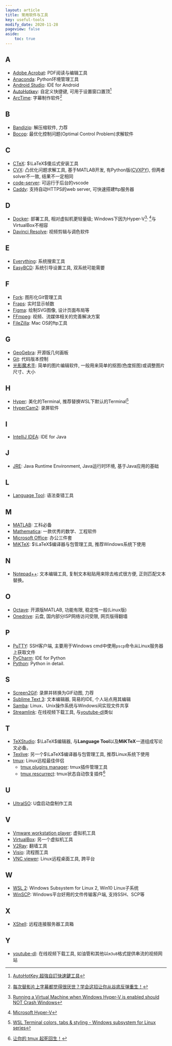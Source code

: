 ```yaml
---
layout: article
title: 常用软件与工具
key: useful-tools
modify_date: 2020-11-28
pageview: false
aside:
    toc: true
---
```


## A

- [Adobe Acrobat](https://acrobat.adobe.com): PDF阅读与编辑工具
- [Anaconda](https://www.anaconda.com/): Python环境管理工具
- [Android Studio](https://developer.android.com/studio): IDE for Android
- [AutoHotkey](https://www.autohotkey.com/): 自定义快捷键, 可用于设置窗口置顶[^hotkey]
- [ArcTime](https://arctime.org/): 字幕制作软件[^arctime]

## B

- [Bandizip](https://en.bandisoft.com): 解压缩软件, 力荐
- [Bocop](http://www.bocop.org/): 最优化控制问题(Optimal Control Problem)求解软件

## C

- [CTeX](http://www.ctex.org/CTeXDownload): $\LaTeX$傻瓜式安装工具
- [CVX](http://cvxr.com/cvx/): 凸优化问题求解工具, 基于MATLAB开发, 有Python版([CVXPY](https://www.cvxpy.org/)), 但两者solver不一致, 结果不一定相同
- [code-server](https://github.com/cdr/code-server): 可运行于后台的vscode
- [Caddy](https://caddyserver.com/): 支持自动HTTPS的web server, 可快速搭建ftp服务器

## D

- [Docker](https://www.docker.com/): 部署工具, 相对虚拟机更轻量级; Windows下因为Hyper-V[^vb]<sup>, </sup>[^docker]与VirtualBox不相容
- [Davinci Resolve](http://www.blackmagicdesign.com/products/davinciresolve): 视频剪辑与调色软件

## E

- [Everything](https://www.voidtools.com): 系统搜索工具
- [EasyBCD](https://neosmart.net/EasyBCD/): 系统引导设置工具, 双系统可能需要

## F

- [Fork](https://git-fork.com/): 图形化Git管理工具
- [Fraps](https://www.fraps.com): 实时显示帧数
- [Figma](https://www.figma.com): 绘制SVG图像, 设计页面布局等
- [FFmpeg](https://www.ffmpeg.org/): 视频、流媒体相关的完善解决方案
- [FileZilla](https://filezilla-project.org/): Mac OS的ftp工具

## G

- [GeoGebra](https://www.geogebra.org/): 开源版几何画板
- [Git](https://git-scm.com/): 代码版本控制
- [光影魔术手](http://www.neoimaging.cn/): 简单的图片编辑软件, 一般用来简单的抠图(色度抠图)或调整图片尺寸、大小

## H

- [Hyper](https://hyper.is/): 美化的Terminal, 推荐替换WSL下默认的Terminal[^hyper]
- [HyperCam2](http://hypercam.uptodown.hyperionics.com/hc2/): 录屏软件

## I

- [IntelliJ IDEA](https://www.jetbrains.com/idea/): IDE for Java

## J

- [JRE](https://www.oracle.com/technetwork/java/javase/downloads/index.html): Java Runtime Environment, Java运行时环境, 基于Java应用的基础

## L

- [Language Tool](https://languagetool.org/): 语法查错工具

## M

- [MATLAB](https://www.mathworks.com/products/matlab.html): 工科必备
- [Mathematica](https://www.wolfram.com/mathematica/): 一款优秀的数学、工程软件
- [Microsoft Office](https://www.office.com): 办公三件套
- [MiKTeX](https://miktex.org/): $\LaTeX$编译器与包管理工具, 推荐Windows系统下使用

## N

- [Notepad++](https://notepad-plus-plus.org/downloads/): 文本编辑工具, 复制文本粘贴用来除去格式很方便, 正则匹配文本替换。

## O

- [Octave](https://www.gnu.org/software/octave/): 开源版MATLAB, 功能有限, 稳定性一般(Linux版)
- [Onedrive](https://onedrive.live.com): 云盘, 国内部分ISP网络访问受限, 网页版得翻墙

## P

- [PuTTY](https://www.putty.org/): SSH客户端, 主要用于Windows cmd中使用`pscp`命令从Linux服务器上获取文件
- [PyCharm](https://www.jetbrains.com/pycharm/): IDE for Python
- [Python](https://www.scaler.com/topics/python/): Python in detail.

## S

- [Screen2Gif](https://www.screentogif.com/): 录屏并转换为GIF动图, 力荐
- [Sublime Text 3](https://www.sublimetext.com/download): 文本编辑器, 简易的IDE, 个人站点用其编辑
- [Samba](https://www.samba.org/): Linux、Unix操作系统与Windows间实现文件共享
- [Streamlink](https://github.com/streamlink/streamlink): 在线视频下载工具, 与[youtube-dl](https://github.com/ytdl-org/youtube-dl)类似

## T

- [TeXStudio](https://www.texstudio.org/): $\LaTeX$编辑器, 与**Language Tool**以及**MiKTeX**一道组成写论文必备。
- [Texlive](https://www.tug.org/texlive/): 另一个$\LaTeX$编译器与包管理工具, 推荐Linux系统下使用
- [tmux](https://github.com/tmux/tmux/wiki): Linux远程最佳伴侣
    - [tmux plugins manager](https://github.com/tmux-plugins/tpm): tmux插件管理工具
    - [tmux rescurrect](https://github.com/tmux-plugins/tmux-resurrect): tmux状态自动恢复插件[^tmux_resur]

## U

- [UltraISO](https://www.ultraiso.com/): U盘启动盘制作工具

## V

- [Vmware workstation player](https://www.vmware.com/products/workstation-player.html): 虚拟机工具
- [VirtualBox](https://www.virtualbox.org/wiki/Downloads): 另一个虚拟机工具
- [V2Ray](https://www.v2ray.com/): 翻墙工具
- [Visio](https://products.office.com/visio/flowchart-software): 流程图工具
- [VNC viewer](https://www.realvnc.com/en/connect/download/viewer/): Linux远程桌面工具, 跨平台

## W

- [WSL 2](https://docs.microsoft.com/en-us/windows/wsl/wsl2-install): Windows Subsystem for Linux 2, Win10 Linux子系统
- [WinSCP](https://winscp.net/eng/index.php): Windows平台好用的文件传输客户端, 支持SSH、SCP等

## X

- [XShell](https://www.netsarang.com/en/xshell/): 远程连接服务器工具箱

## Y

- [youtube-dl](https://github.com/ytdl-org/youtube-dl): 在线视频下载工具, 如油管和其他以`m3u8`格式提供串流的视频网站

[^vb]: [Running a Virtual Machine when Windows Hyper-V is enabled should NOT Crash Windows](https://www.virtualbox.org/ticket/16801)
[^docker]: [Microsoft Hyper-V](https://docs.docker.com/machine/drivers/hyper-v/)
[^hotkey]: [AutoHotKey 超強自訂快速鍵工具](https://www.youtube.com/watch?v=PJ6L0sBpI5Y)
[^hyper]: [WSL Terminal colors, tabs & styling - Windows subsystem for Linux series](https://www.youtube.com/watch?v=kY4Ns260i2k)
[^arctime]: [每次替影片上字幕都觉得很厌世？学会这招让你从谷底反弹重生！](https://www.youtube.com/watch?v=Fz9VRqSFZAc)
[^tmux_resur]: [让你的 tmux 起死回生！](https://zhuanlan.zhihu.com/p/259640277)
